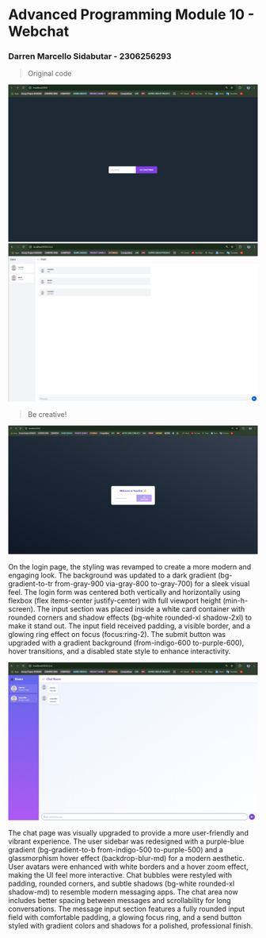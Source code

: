 # Advanced Programming Module 10 - Webchat
### Darren Marcello Sidabutar - 2306256293

> Original code

![Login](img/ss1.png)
![Chat](img/ss2.png)

> Be creative!

![Login](img/ss3.png)

On the login page, the styling was revamped to create a more modern and engaging look. The background was updated to a dark gradient (bg-gradient-to-tr from-gray-900 via-gray-800 to-gray-700) for a sleek visual feel. The login form was centered both vertically and horizontally using flexbox (flex items-center justify-center) with full viewport height (min-h-screen). The input section was placed inside a white card container with rounded corners and shadow effects (bg-white rounded-xl shadow-2xl) to make it stand out. The input field received padding, a visible border, and a glowing ring effect on focus (focus:ring-2). The submit button was upgraded with a gradient background (from-indigo-600 to-purple-600), hover transitions, and a disabled state style to enhance interactivity.

![Chat](img/ss4.png)

The chat page was visually upgraded to provide a more user-friendly and vibrant experience. The user sidebar was redesigned with a purple-blue gradient (bg-gradient-to-b from-indigo-500 to-purple-500) and a glassmorphism hover effect (backdrop-blur-md) for a modern aesthetic. User avatars were enhanced with white borders and a hover zoom effect, making the UI feel more interactive. Chat bubbles were restyled with padding, rounded corners, and subtle shadows (bg-white rounded-xl shadow-md) to resemble modern messaging apps. The chat area now includes better spacing between messages and scrollability for long conversations. The message input section features a fully rounded input field with comfortable padding, a glowing focus ring, and a send button styled with gradient colors and shadows for a polished, professional finish.